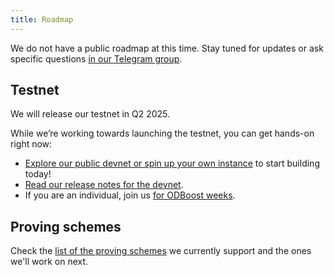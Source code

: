 ```yaml
---
title: Roadmap
---
```


<!-- TODO: Push the team to provide a roadmap. -->

We do not have a public roadmap at this time. Stay tuned for updates or ask specific questions [in our Telegram group](https://t.me/hyle_org).

## Testnet

We will release our testnet in Q2 2025.
<!-- What will we be able to do that we currently aren't? -->

While we’re working towards launching the testnet, you can get hands-on right now:

- [Explore our public devnet or spin up your own instance](../developers/quickstart/devnet.md) to start building today!
- [Read our release notes for the devnet](./release-notes.md).
- If you are an individual, join us [for ODBoost weeks](https://app.onlydust.com/p/hyl).

## Proving schemes

Check the [list of the proving schemes](../developers/general-doc/supported-proving-schemes.md) we currently support and the ones we'll work on next.
